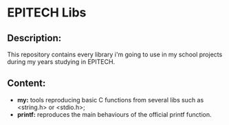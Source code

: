 # EPITECH Libs

## Description:

This repository contains every library i'm going to use in my school projects during my years studying in EPITECH.

## Content:

* **my:** tools reproducing basic C functions from several libs such as <string.h> or <stdio.h>;
* **printf:** reproduces the main behaviours of the official printf function.